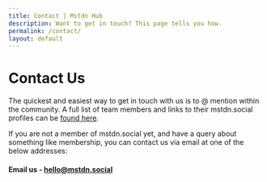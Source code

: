 ```yaml
---
title: Contact | Mstdn Hub
description: Want to get in touch? This page tells you how.
permalink: /contact/
layout: default
---
```

# Contact Us

The quickest and easiest way to get in touch with us is to @ mention within the community. A full list of team members and links to their mstdn.social profiles can be [found here](/team).

If you are not a member of mstdn.social yet, and have a query about something like membership, you can contact us via email at one of the below addresses:

#### Email us - [hello@mstdn.social](hello@mstdn.social)
